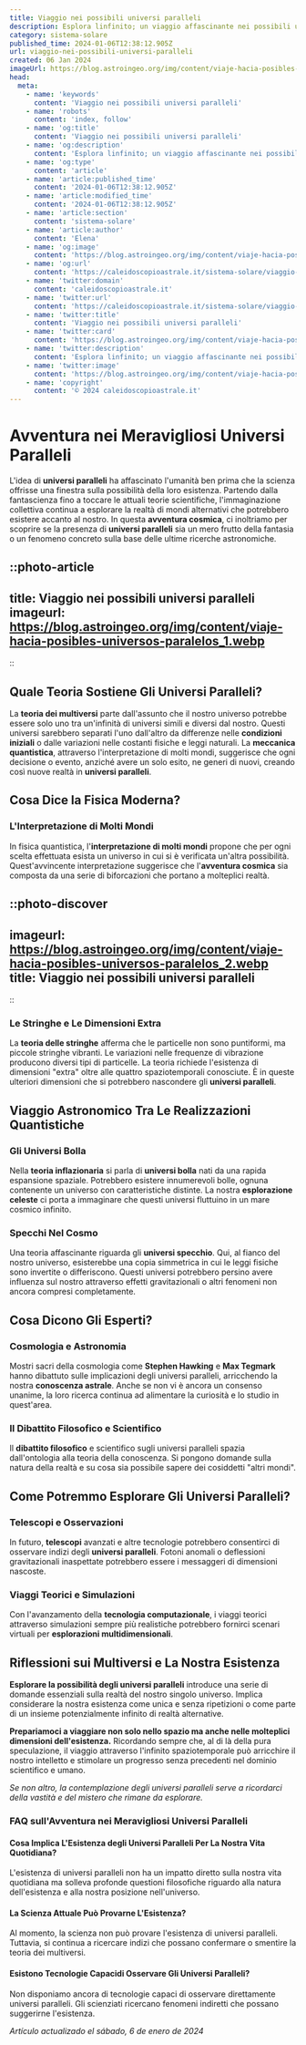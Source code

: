 ```yaml
---
title: Viaggio nei possibili universi paralleli
description: Esplora linfinito; un viaggio affascinante nei possibili universi paralleli. Scopri i misteri dellaltro io in Italia!
category: sistema-solare
published_time: 2024-01-06T12:38:12.905Z
url: viaggio-nei-possibili-universi-paralleli
created: 06 Jan 2024
imageUrl: https://blog.astroingeo.org/img/content/viaje-hacia-posibles-universos-paralelos_1.webp
head:
  meta:
    - name: 'keywords'
      content: 'Viaggio nei possibili universi paralleli'
    - name: 'robots'
      content: 'index, follow'
    - name: 'og:title'
      content: 'Viaggio nei possibili universi paralleli'
    - name: 'og:description'
      content: 'Esplora linfinito; un viaggio affascinante nei possibili universi paralleli. Scopri i misteri dellaltro io in Italia!'
    - name: 'og:type'
      content: 'article'
    - name: 'article:published_time'
      content: '2024-01-06T12:38:12.905Z'
    - name: 'article:modified_time'
      content: '2024-01-06T12:38:12.905Z'
    - name: 'article:section'
      content: 'sistema-solare'
    - name: 'article:author'
      content: 'Elena'
    - name: 'og:image'
      content: 'https://blog.astroingeo.org/img/content/viaje-hacia-posibles-universos-paralelos_1.webp'
    - name: 'og:url'
      content: 'https://caleidoscopioastrale.it/sistema-solare/viaggio-nei-possibili-universi-paralleli'
    - name: 'twitter:domain'
      content: 'caleidoscopioastrale.it'
    - name: 'twitter:url'
      content: 'https://caleidoscopioastrale.it/sistema-solare/viaggio-nei-possibili-universi-paralleli'
    - name: 'twitter:title'
      content: 'Viaggio nei possibili universi paralleli'
    - name: 'twitter:card'
      content: 'https://blog.astroingeo.org/img/content/viaje-hacia-posibles-universos-paralelos_1.webp'
    - name: 'twitter:description'
      content: 'Esplora linfinito; un viaggio affascinante nei possibili universi paralleli. Scopri i misteri dellaltro io in Italia!'
    - name: 'twitter:image'
      content: 'https://blog.astroingeo.org/img/content/viaje-hacia-posibles-universos-paralelos_1.webp'
    - name: 'copyright'
      content: '© 2024 caleidoscopioastrale.it'
---
```

# Avventura nei Meravigliosi Universi Paralleli

L'idea di **universi paralleli** ha affascinato l'umanità ben prima che la scienza offrisse una finestra sulla possibilità della loro esistenza. Partendo dalla fantascienza fino a toccare le attuali teorie scientifiche, l'immaginazione collettiva continua a esplorare la realtà di mondi alternativi che potrebbero esistere accanto al nostro. In questa **avventura cosmica**, ci inoltriamo per scoprire se la presenza di **universi paralleli** sia un mero frutto della fantasia o un fenomeno concreto sulla base delle ultime ricerche astronomiche.

::photo-article
---
title: Viaggio nei possibili universi paralleli
imageurl: https://blog.astroingeo.org/img/content/viaje-hacia-posibles-universos-paralelos_1.webp
---
::

## Quale Teoria Sostiene Gli Universi Paralleli?

La **teoria dei multiversi** parte dall'assunto che il nostro universo potrebbe essere solo uno tra un'infinità di universi simili e diversi dal nostro. Questi universi sarebbero separati l'uno dall'altro da differenze nelle **condizioni iniziali** o dalle variazioni nelle costanti fisiche e leggi naturali. La **meccanica quantistica**, attraverso l'interpretazione di molti mondi, suggerisce che ogni decisione o evento, anziché avere un solo esito, ne generi di nuovi, creando così nuove realtà in **universi paralleli**.

## Cosa Dice la Fisica Moderna?

### L'Interpretazione di Molti Mondi

In fisica quantistica, l'**interpretazione di molti mondi** propone che per ogni scelta effettuata esista un universo in cui si è verificata un'altra possibilità. Quest'avvincente interpretazione suggerisce che l'**avventura cosmica** sia composta da una serie di biforcazioni che portano a molteplici realtà.

::photo-discover
---
imageurl: https://blog.astroingeo.org/img/content/viaje-hacia-posibles-universos-paralelos_2.webp
title: Viaggio nei possibili universi paralleli
---
::

### Le Stringhe e Le Dimensioni Extra

La **teoria delle stringhe** afferma che le particelle non sono puntiformi, ma piccole stringhe vibranti. Le variazioni nelle frequenze di vibrazione producono diversi tipi di particelle. La teoria richiede l'esistenza di dimensioni "extra" oltre alle quattro spaziotemporali conosciute. È in queste ulteriori dimensioni che si potrebbero nascondere gli **universi paralleli**.

## Viaggio Astronomico Tra Le Realizzazioni Quantistiche

### Gli Universi Bolla

Nella **teoria inflazionaria** si parla di **universi bolla** nati da una rapida espansione spaziale. Potrebbero esistere innumerevoli bolle, ognuna contenente un universo con caratteristiche distinte. La nostra **esplorazione celeste** ci porta a immaginare che questi universi fluttuino in un mare cosmico infinito.

### Specchi Nel Cosmo

Una teoria affascinante riguarda gli **universi specchio**. Qui, al fianco del nostro universo, esisterebbe una copia simmetrica in cui le leggi fisiche sono invertite o differiscono. Questi universi potrebbero persino avere influenza sul nostro attraverso effetti gravitazionali o altri fenomeni non ancora compresi completamente.

## Cosa Dicono Gli Esperti?

### Cosmologia e Astronomia

Mostri sacri della cosmologia come **Stephen Hawking** e **Max Tegmark** hanno dibattuto sulle implicazioni degli universi paralleli, arricchendo la nostra **conoscenza astrale**. Anche se non vi è ancora un consenso unanime, la loro ricerca continua ad alimentare la curiosità e lo studio in quest'area.

### Il Dibattito Filosofico e Scientifico

Il **dibattito filosofico** e scientifico sugli universi paralleli spazia dall'ontologia alla teoria della conoscenza. Si pongono domande sulla natura della realtà e su cosa sia possibile sapere dei cosiddetti "altri mondi".

## Come Potremmo Esplorare Gli Universi Paralleli?

### Telescopi e Osservazioni

In futuro, **telescopi** avanzati e altre tecnologie potrebbero consentirci di osservare indizi degli **universi paralleli**. Fotoni anomali o deflessioni gravitazionali inaspettate potrebbero essere i messaggeri di dimensioni nascoste.

### Viaggi Teorici e Simulazioni

Con l'avanzamento della **tecnologia computazionale**, i viaggi teorici attraverso simulazioni sempre più realistiche potrebbero fornirci scenari virtuali per **esplorazioni multidimensionali**.

## Riflessioni sui Multiversi e La Nostra Esistenza

**Esplorare la possibilità degli universi paralleli** introduce una serie di domande essenziali sulla realtà del nostro singolo universo. Implica considerare la nostra esistenza come unica e senza ripetizioni o come parte di un insieme potenzialmente infinito di realtà alternative.

**Prepariamoci a viaggiare non solo nello spazio ma anche nelle molteplici dimensioni dell'esistenza.** Ricordando sempre che, al di là della pura speculazione, il viaggio attraverso l'infinito spaziotemporale può arricchire il nostro intelletto e stimolare un progresso senza precedenti nel dominio scientifico e umano.

*Se non altro, la contemplazione degli universi paralleli serve a ricordarci della vastità e del mistero che rimane da esplorare.*

### FAQ sull'Avventura nei Meravigliosi Universi Paralleli

#### Cosa Implica L'Esistenza degli Universi Paralleli Per La Nostra Vita Quotidiana?
L'esistenza di universi paralleli non ha un impatto diretto sulla nostra vita quotidiana ma solleva profonde questioni filosofiche riguardo alla natura dell'esistenza e alla nostra posizione nell'universo.

#### La Scienza Attuale Può Provarne L'Esistenza?
Al momento, la scienza non può provare l'esistenza di universi paralleli. Tuttavia, si continua a ricercare indizi che possano confermare o smentire la teoria dei multiversi.

#### Esistono Tecnologie Capacidi Osservare Gli Universi Paralleli?
Non disponiamo ancora di tecnologie capaci di osservare direttamente universi paralleli. Gli scienziati ricercano fenomeni indiretti che possano suggerirne l'esistenza.

_Artículo actualizado el sábado, 6 de enero de 2024_